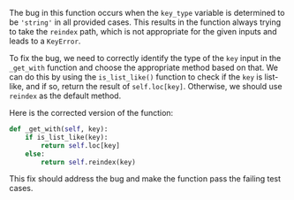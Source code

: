 The bug in this function occurs when the `key_type` variable is determined to be `'string'` in all provided cases. This results in the function always trying to take the `reindex` path, which is not appropriate for the given inputs and leads to a `KeyError`.

To fix the bug, we need to correctly identify the type of the `key` input in the `_get_with` function and choose the appropriate method based on that. We can do this by using the `is_list_like()` function to check if the `key` is list-like, and if so, return the result of `self.loc[key]`. Otherwise, we should use `reindex` as the default method.

Here is the corrected version of the function:

```python
def _get_with(self, key):
    if is_list_like(key):
        return self.loc[key]
    else:
        return self.reindex(key)
```

This fix should address the bug and make the function pass the failing test cases.